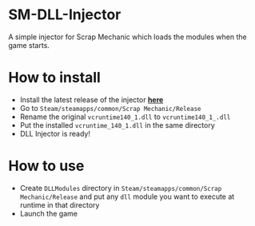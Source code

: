 # SM-DLL-Injector
A simple injector for Scrap Mechanic which loads the modules when the game starts.

# How to install
- Install the latest release of the injector <b>[here](https://github.com/QuestionableM/SM-DLL-Injector/releases/latest)</b>
- Go to `Steam/steamapps/common/Scrap Mechanic/Release`
- Rename the original `vcruntime140_1.dll` to `vcruntime140_1_.dll`
- Put the installed `vcruntime_140_1.dll` in the same directory
- DLL Injector is ready!

# How to use
- Create `DLLModules` directory in `Steam/steamapps/common/Scrap Mechanic/Release` and put any `dll` module you want to execute at runtime in that directory
- Launch the game
